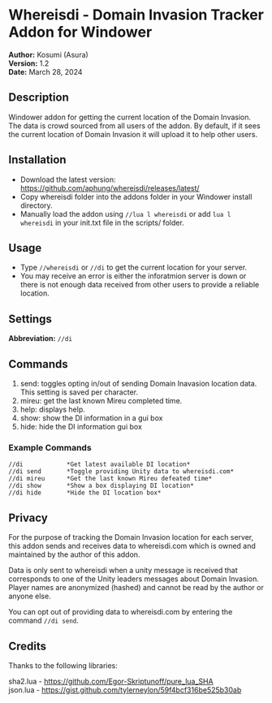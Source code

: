 # Whereisdi - Domain Invasion Tracker Addon for Windower

**Author:**  Kosumi (Asura)<br>
**Version:**  1.2<br>
**Date:** March 28, 2024<br>

## Description

Windower addon for getting the current location of the Domain Invasion. The data is crowd sourced from all users of the addon. By default, if it sees the current location of Domain Invasion it will upload it to help other users.

## Installation

* Download the latest version: https://github.com/aphung/whereisdi/releases/latest/
* Copy whereisdi folder into the addons folder in your Windower install directory.
* Manually load the addon using `//lua l whereisdi` or add `lua l whereisdi` in your init.txt file in the scripts/ folder.

## Usage

* Type `//whereisdi` or `//di` to get the current location for your server.
* You may receive an error is either the inforatmion server is down or there is not enough data received from other users to provide a reliable location.

## Settings

**Abbreviation:** `//di`

## Commands
1. send: toggles opting in/out of sending Domain Inavasion location data. This setting is saved per character.
2. mireu: get the last known Mireu completed time.
3. help: displays help.
4. show: show the DI information in a gui box
5. hide: hide the DI information gui box

### Example Commands
```
//di            *Get latest available DI location*
//di send       *Toggle providing Unity data to whereisdi.com*
//di mireu      *Get the last known Mireu defeated time*
//di show       *Show a box displaying DI location*
//di hide       *Hide the DI location box*
```

## Privacy

For the purpose of tracking the Domain Invasion location for each server, this addon sends and receives data to whereisdi.com which is owned and maintained by the author of this addon. 

Data is only sent to whereisdi when a unity message is received that corresponds to one of the Unity leaders messages about Domain Invasion. Player names are anonymized (hashed) and cannot be read by the author or anyone else.

You can opt out of providing data to whereisdi.com by entering the command `//di send`.

## Credits

Thanks to the following libraries:

sha2.lua - https://github.com/Egor-Skriptunoff/pure_lua_SHA <br>
json.lua - https://gist.github.com/tylerneylon/59f4bcf316be525b30ab
